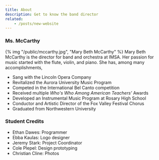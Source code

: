 ```yaml
---
title: About
description: Get to know the band director
related:
    - /posts/new-website
---
```


### Ms. McCarthy
<div>
{% img "/public/mccarthy.jpg", "Mary Beth McCarthy" %}
Mary Beth McCarthy is the director for band and orchestra at IMSA. Her passion for music started with the flute, violin, and piano.
She has, among many accomplishments,

- Sang with the Lincoln Opera Company
- Revitalized the Aurora University Music Program
- Competed in the International Bel Canto competition
- Received multiple _Who's Who Among American Teachers'_ Awards
- Developed an Instrumental Music Program at Rosary High School
- Conductor and Artistic Director of the Fox Valley Festival Chorus
- Graduated from Northwestern University
</div>

<!-- TODO: https://11ty.rocks/eleventyjs/slugs-anchors/ -->
### Student Credits
- Ethan Dawes: Programmer
- Ebba Kaulas: Logo designer
- Jeremy Stark: Project Coordinator
- Cole Plepel: Design prototyping
- Christian Cline: Photos
